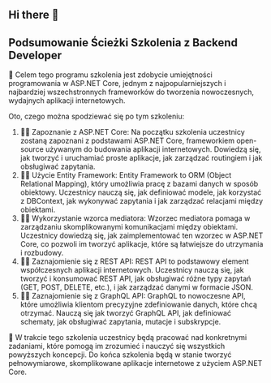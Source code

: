## Hi there 👋
## Podsumowanie Ścieżki Szkolenia z Backend Developer
🙋‍ Celem tego programu szkolenia jest zdobycie umiejętności programowania w ASP.NET Core, jednym z najpopularniejszych i najbardziej wszechstronnych frameworków do tworzenia nowoczesnych, wydajnych aplikacji internetowych.

Oto, czego można spodziewać się po tym szkoleniu:

1. 👩‍💻 Zapoznanie z ASP.NET Core: Na początku szkolenia uczestnicy zostaną zapoznani z podstawami ASP.NET Core, frameworkiem open-source używanym do budowania aplikacji internetowych. Dowiedzą się, jak tworzyć i uruchamiać proste aplikacje, jak zarządzać routingiem i jak obsługiwać zapytania.
2. 👩‍💻 Użycie Entity Framework: Entity Framework to ORM (Object Relational Mapping), który umożliwia pracę z bazami danych w sposób obiektowy. Uczestnicy nauczą się, jak definiować modele, jak korzystać z DBContext, jak wykonywać zapytania i jak zarządzać relacjami między obiektami.
3. 👩‍💻 Wykorzystanie wzorca mediatora: Wzorzec mediatora pomaga w zarządzaniu skomplikowanymi komunikacjami między obiektami. Uczestnicy dowiedzą się, jak zaimplementować ten wzorzec w ASP.NET Core, co pozwoli im tworzyć aplikacje, które są łatwiejsze do utrzymania i rozbudowy.
4. 👩‍💻 Zaznajomienie się z REST API: REST API to podstawowy element współczesnych aplikacji internetowych. Uczestnicy nauczą się, jak tworzyć i konsumować REST API, jak obsługiwać różne typy zapytań (GET, POST, DELETE, etc.), i jak zarządzać danymi w formacie JSON.
5. 👩‍💻 Zaznajomienie się z GraphQL API: GraphQL to nowoczesne API, które umożliwia klientom precyzyjne zdefiniowanie danych, które chcą otrzymać. Nauczą się jak tworzyć GraphQL API, jak definiować schematy, jak obsługiwać zapytania, mutacje i subskrypcje.

🧙 W trakcie tego szkolenia uczestnicy będą pracować nad konkretnymi zadaniami, które pomogą im zrozumieć i nauczyć się wszystkich powyższych koncepcji. Do końca szkolenia będą w stanie tworzyć pełnowymiarowe, skomplikowane aplikacje internetowe z użyciem ASP.NET Core.

